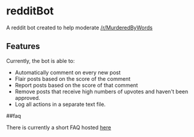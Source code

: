 # redditBot

A reddit bot created to help moderate [/r/MurderedByWords](https://reddit.com/r/MurderedByWords)

## Features

Currently, the bot is able to:

* Automatically comment on every new post
* Flair posts based on the score of the comment
* Report posts based on the score of that comment
* Remove posts that receive high numbers of upvotes and haven't been approved.
* Log all actions in a separate text file.

##faq

There is currently a short FAQ hosted [here](https://www.reddit.com/r/1442dump/wiki/murderedbybots-faq)
